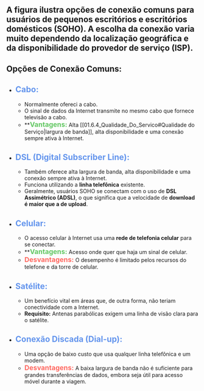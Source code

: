 ## A figura ilustra opções de conexão comuns para usuários de pequenos escritórios e escritórios domésticos (SOHO). A escolha da conexão varia muito dependendo da **localização geográfica** e da **disponibilidade do provedor de serviço (ISP)**.

## Opções de Conexão Comuns:

* ## **<span style="color: #6495ED;">Cabo:</span>**
    * Normalmente ofereci a cabo.
    * O sinal de dados da Internet transmite no mesmo cabo que fornece televisão a cabo.
    * ****<span style="color: #62C762; font-size: 1.1rem">Vantagens:</span>** Alta [[01.6.4_Qualidade_Do_Servico#Qualidade do Serviço\|largura de banda]], alta disponibilidade e uma conexão sempre ativa à Internet.

* ## **<span style="color: #6495ED;">DSL (Digital Subscriber Line):</span>**
    * Também oferece alta largura de banda, alta disponibilidade e uma conexão sempre ativa à Internet.
    * Funciona utilizando a **linha telefônica** existente.
    * Geralmente, usuários SOHO se conectam com o uso de **DSL Assimétrico (ADSL)**, o que significa que a velocidade de **download é maior que a de upload**.

* ## **<span style="color: #6495ED;">Celular:</span>**
    * O acesso celular à Internet usa uma **rede de telefonia celular** para se conectar.
    * ****<span style="color: #62C762; font-size: 1.1rem">Vantagens:</span>** Acesso onde quer que haja um sinal de celular.
    * **<span style="color: #FF6961; font-size: 1.1rem">Desvantagens:</span>** O desempenho é limitado pelos recursos do telefone e da torre de celular.

* ## **<span style="color: #6495ED;">Satélite:</span>**
    * Um benefício vital em áreas que, de outra forma, não teriam conectividade com a Internet.
    * **Requisito:** Antenas parabólicas exigem uma linha de visão clara para o satélite.

* ## **<span style="color: #6495ED;">Conexão Discada (Dial-up):</span>**
    * Uma opção de baixo custo que usa qualquer linha telefônica e um modem.
    * **<span style="color: #FF6961; font-size: 1.1rem">Desvantagens:</span>** A baixa largura de banda não é suficiente para grandes transferências de dados, embora seja útil para acesso móvel durante a viagem.
